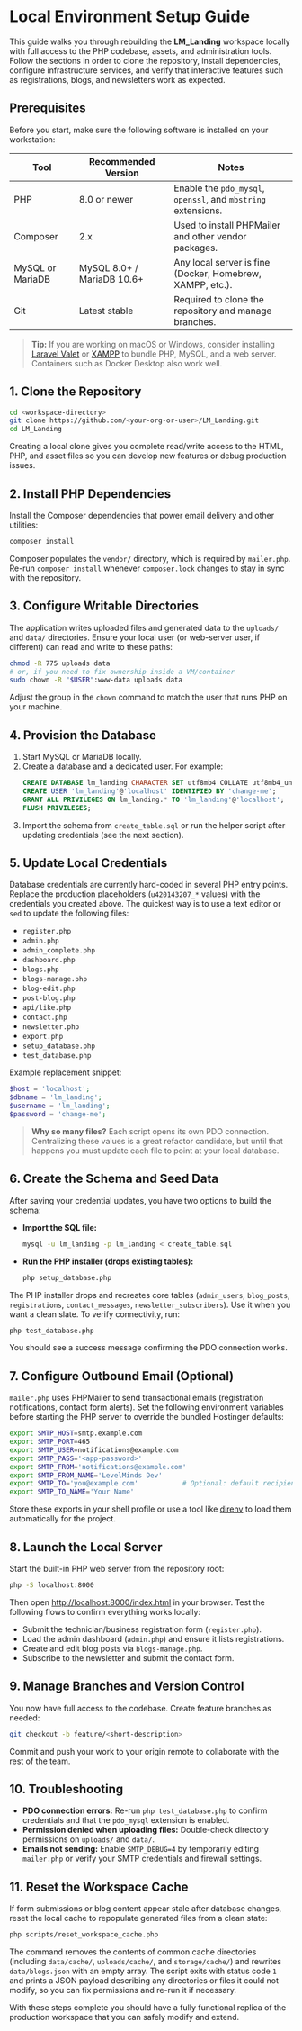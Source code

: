 # Local Environment Setup Guide

This guide walks you through rebuilding the **LM_Landing** workspace locally with full access to the PHP codebase, assets, and administration tools. Follow the sections in order to clone the repository, install dependencies, configure infrastructure services, and verify that interactive features such as registrations, blogs, and newsletters work as expected.

## Prerequisites

Before you start, make sure the following software is installed on your workstation:

| Tool | Recommended Version | Notes |
| --- | --- | --- |
| PHP | 8.0 or newer | Enable the `pdo_mysql`, `openssl`, and `mbstring` extensions. |
| Composer | 2.x | Used to install PHPMailer and other vendor packages. |
| MySQL or MariaDB | MySQL 8.0+ / MariaDB 10.6+ | Any local server is fine (Docker, Homebrew, XAMPP, etc.). |
| Git | Latest stable | Required to clone the repository and manage branches. |

> **Tip:** If you are working on macOS or Windows, consider installing [Laravel Valet](https://laravel.com/docs/10.x/valet) or [XAMPP](https://www.apachefriends.org/index.html) to bundle PHP, MySQL, and a web server. Containers such as Docker Desktop also work well.

## 1. Clone the Repository

```bash
cd <workspace-directory>
git clone https://github.com/<your-org-or-user>/LM_Landing.git
cd LM_Landing
```

Creating a local clone gives you complete read/write access to the HTML, PHP, and asset files so you can develop new features or debug production issues.

## 2. Install PHP Dependencies

Install the Composer dependencies that power email delivery and other utilities:

```bash
composer install
```

Composer populates the `vendor/` directory, which is required by `mailer.php`. Re-run `composer install` whenever `composer.lock` changes to stay in sync with the repository.

## 3. Configure Writable Directories

The application writes uploaded files and generated data to the `uploads/` and `data/` directories. Ensure your local user (or web-server user, if different) can read and write to these paths:

```bash
chmod -R 775 uploads data
# or, if you need to fix ownership inside a VM/container
sudo chown -R "$USER":www-data uploads data
```

Adjust the group in the `chown` command to match the user that runs PHP on your machine.

## 4. Provision the Database

1. Start MySQL or MariaDB locally.
2. Create a database and a dedicated user. For example:
   ```sql
   CREATE DATABASE lm_landing CHARACTER SET utf8mb4 COLLATE utf8mb4_unicode_ci;
   CREATE USER 'lm_landing'@'localhost' IDENTIFIED BY 'change-me';
   GRANT ALL PRIVILEGES ON lm_landing.* TO 'lm_landing'@'localhost';
   FLUSH PRIVILEGES;
   ```
3. Import the schema from `create_table.sql` or run the helper script after updating credentials (see the next section).

## 5. Update Local Credentials

Database credentials are currently hard-coded in several PHP entry points. Replace the production placeholders (`u420143207_*` values) with the credentials you created above. The quickest way is to use a text editor or `sed` to update the following files:

- `register.php`
- `admin.php`
- `admin_complete.php`
- `dashboard.php`
- `blogs.php`
- `blogs-manage.php`
- `blog-edit.php`
- `post-blog.php`
- `api/like.php`
- `contact.php`
- `newsletter.php`
- `export.php`
- `setup_database.php`
- `test_database.php`

Example replacement snippet:

```php
$host = 'localhost';
$dbname = 'lm_landing';
$username = 'lm_landing';
$password = 'change-me';
```

> **Why so many files?** Each script opens its own PDO connection. Centralizing these values is a great refactor candidate, but until that happens you must update each file to point at your local database.

## 6. Create the Schema and Seed Data

After saving your credential updates, you have two options to build the schema:

- **Import the SQL file:**
  ```bash
  mysql -u lm_landing -p lm_landing < create_table.sql
  ```
- **Run the PHP installer (drops existing tables):**
  ```bash
  php setup_database.php
  ```

The PHP installer drops and recreates core tables (`admin_users`, `blog_posts`, `registrations`, `contact_messages`, `newsletter_subscribers`). Use it when you want a clean slate. To verify connectivity, run:

```bash
php test_database.php
```

You should see a success message confirming the PDO connection works.

## 7. Configure Outbound Email (Optional)

`mailer.php` uses PHPMailer to send transactional emails (registration notifications, contact form alerts). Set the following environment variables before starting the PHP server to override the bundled Hostinger defaults:

```bash
export SMTP_HOST=smtp.example.com
export SMTP_PORT=465
export SMTP_USER=notifications@example.com
export SMTP_PASS='<app-password>'
export SMTP_FROM='notifications@example.com'
export SMTP_FROM_NAME='LevelMinds Dev'
export SMTP_TO='you@example.com'           # Optional: default recipient
export SMTP_TO_NAME='Your Name'
```

Store these exports in your shell profile or use a tool like [direnv](https://direnv.net/) to load them automatically for the project.

## 8. Launch the Local Server

Start the built-in PHP web server from the repository root:

```bash
php -S localhost:8000
```

Then open <http://localhost:8000/index.html> in your browser. Test the following flows to confirm everything works locally:

- Submit the technician/business registration form (`register.php`).
- Load the admin dashboard (`admin.php`) and ensure it lists registrations.
- Create and edit blog posts via `blogs-manage.php`.
- Subscribe to the newsletter and submit the contact form.

## 9. Manage Branches and Version Control

You now have full access to the codebase. Create feature branches as needed:

```bash
git checkout -b feature/<short-description>
```

Commit and push your work to your origin remote to collaborate with the rest of the team.

## 10. Troubleshooting

- **PDO connection errors:** Re-run `php test_database.php` to confirm credentials and that the `pdo_mysql` extension is enabled.
- **Permission denied when uploading files:** Double-check directory permissions on `uploads/` and `data/`.
- **Emails not sending:** Enable `SMTP_DEBUG=4` by temporarily editing `mailer.php` or verify your SMTP credentials and firewall settings.

## 11. Reset the Workspace Cache

If form submissions or blog content appear stale after database changes, reset the local cache to repopulate generated files from a clean state:

```bash
php scripts/reset_workspace_cache.php
```

The command removes the contents of common cache directories (including `data/cache/`, `uploads/cache/`, and `storage/cache/`) and rewrites `data/blogs.json` with an empty array. The script exits with status code `1` and prints a JSON payload describing any directories or files it could not modify, so you can fix permissions and re-run it if necessary.

With these steps complete you should have a fully functional replica of the production workspace that you can safely modify and extend.
